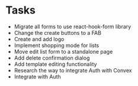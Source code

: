 # Tasks

- Migrate all forms to use react-hook-form library
- Change the create buttons to a FAB
- Create and add logo
- Implement shopping mode for lists
- Move edit list form to a standalone page
- Add delete confirmation dialog
- Add template editing functionality
- Research the way to integrate Auth with Convex
- Integrate with Auth
